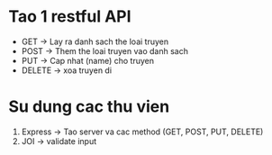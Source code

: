 # Tao 1 restful API

-   GET -> Lay ra danh sach the loai truyen
-   POST -> Them the loai truyen vao danh sach
-   PUT -> Cap nhat (name) cho truyen
-   DELETE -> xoa truyen di

# Su dung cac thu vien

1. Express -> Tao server va cac method (GET, POST, PUT, DELETE)
2. JOI -> validate input
